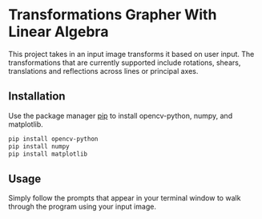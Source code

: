 # Transformations Grapher With Linear Algebra

This project takes in an input image transforms it based on user input. The transformations that are currently supported include rotations, shears, translations and
reflections across lines or principal axes.

## Installation

Use the package manager [pip](https://pip.pypa.io/en/stable/) to install opencv-python, numpy, and matplotlib.

```bash
pip install opencv-python
pip install numpy
pip install matplotlib
```

## Usage

Simply follow the prompts that appear in your terminal window to walk through the program using your input image.

